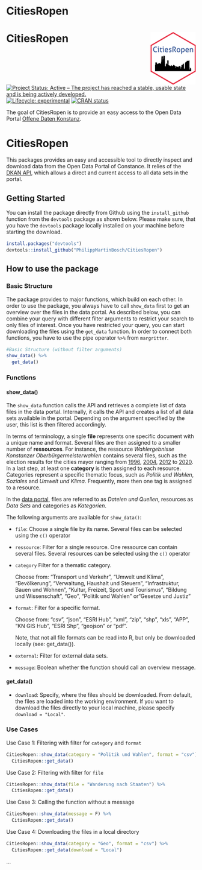 CitiesRopen
================

<!-- README.md is generated from README.Rmd. Please edit that file -->

# CitiesRopen <img src='man/figures/logo_package.png' align="right" height="139" />

<!-- badges: start -->

[![Project Status: Active – The project has reached a stable, usable
state and is being actively
developed.](http://www.repostatus.org/badges/latest/active.svg)](http://www.repostatus.org/#active)
[![Lifecycle:
experimental](https://img.shields.io/badge/lifecycle-experimental-orange.svg)](https://www.tidyverse.org/lifecycle/#experimental)
[![CRAN
status](https://www.r-pkg.org/badges/version/CitiesRopen)](https://CRAN.R-project.org/package=CitiesRopen)
<!-- badges: end -->

The goal of CitiesRopen is to provide an easy access to the Open Data
Portal [Offene Daten Konstanz](https://offenedaten-konstanz.de/).

# CitiesRopen

This packages provides an easy and accessible tool to directly inspect
and download data from the Open Data Portal of Constance. It relies of
the [DKAN API](https://www.offenedaten-koeln.de/blog/dkan-api-howto),
which allows a direct and current access to all data sets in the portal.

## Getting Started

You can install the package directly from Github using the
`install_github` function from the `devtools` package as shown below.
Please make sure, that you have the `devtools` package locally installed
on your machine before starting the download.

``` r
install.packages("devtools")
devtools::install_github("PhilippMartinBosch/CitiesRopen")
```

## How to use the package

### Basic Structure

The package provides to major functions, which build on each other. In
order to use the package, you always have to call `show_data` first to
get an overview over the files in the data portal. As described below,
you can combine your query with different filter arguments to restrict
your search to only files of interest. Once you have restricted your
query, you can start downloading the files using the `get_data`
function. In order to connect both functions, you have to use the pipe
operator `%>%` from `margritter`.

``` r
#Basic Structure (without filter arguments)
show_data() %>% 
  get_data()
```

### Functions

#### show\_data()

The `show_data` function calls the API and retrieves a complete list of
data files in the data portal. Internally, it calls the API and creates
a list of all data sets available in the portal. Depending on the
argument specified by the user, this list is then filtered accordingly.

In terms of terminology, a single **file** represents one specific
document with a unique name and format. Several files are then assigned
to a smaller number of **ressources**. For instance, the ressource
*Wahlergebnisse Konstanzer Oberbürgermeisterwahlen* contains several
files, such as the election results for the cities mayor ranging from
[1996](https://offenedaten-konstanz.de/dataset/wahlergebnisse-konstanzer-oberb-rgermeisterwahlen/resource/5312abbc-d3ec-4356-920b#%7B%7D),
[2004](https://offenedaten-konstanz.de/dataset/wahlergebnisse-konstanzer-oberb-rgermeisterwahlen/resource/f1a40479-acab-4826-b2e5#%7B%7D),
[2012](https://offenedaten-konstanz.de/dataset/wahlergebnisse-konstanzer-oberb-rgermeisterwahlen/resource/a832ba5a-01fd-4bbb-a1e2#%7B%7D)
to
[2020](https://offenedaten-konstanz.de/dataset/wahlergebnisse-konstanzer-oberb-rgermeisterwahlen/resource/af851d57-5f17-4c88-88ba#%7B%7D).
In a last step, at least one **category** is then assigned to each
resource. Categories represent a specific thematic focus, such as
*Politik und Wahlen*, *Soziales* and *Umwelt und Klima*. Frequently,
more then one tag is assigned to a resource.

In the [data portal](https://offenedaten-konstanz.de/), files are
referred to as *Dateien und Quellen*, resources as *Data Sets* and
categories as *Kategorien*.

The following arguments are available for `show_data()`:

  - `file`: Choose a single file by its name. Several files can be
    selected using the `c()` operator

  - `ressource`: Filter for a single resource. One ressource can contain
    several files. Several resources can be selected using the `c()`
    operator

  - `category` Filter for a thematic category.
    
    Choose from: “Transport und Verkehr”, “Umwelt und Klima”,
    “Bevölkerung”, “Verwaltung, Haushalt und Steuern”,
    “Infrastruktur, Bauen und Wohnen”, “Kultur, Freizeit, Sport und
    Tourismus”, “Bildung und Wissenschaft”, “Geo”, “Politik und Wahlen”
    or“Gesetze und Justiz”

  - `format`: Filter for a specific format.
    
    Choose from: “csv”, “json”, “ESRI Hub”, “xml”, “zip”, “shp”, “xls”,
    “APP”, “KN GIS Hub”, “ESRI Shp”, “geojson” or “pdf”.
    
    Note, that not all file formats can be read into R, but only be
    downloaded locally (see: get\_data()).

  - `external`: Filter for external data sets.

  - `message`: Boolean whether the function should call an overview
    message.

#### get\_data()

  - `download`: Specify, where the files should be downloaded. From
    default, the files are loaded into the working environment. If you
    want to download the files directly to your local machine, please
    specify `download = "Local"`.

### Use Cases

Use Case 1: Filtering with filter for `category` and `format`

``` r
CitiesRopen::show_data(category = "Politik und Wahlen", format = "csv") %>% 
  CitiesRopen::get_data()
```

Use Case 2: Filtering with filter for `file`

``` r
CitiesRopen::show_data(file = "Wanderung nach Staaten") %>% 
  CitiesRopen::get_data()
```

Use Case 3: Calling the function without a message

``` r
CitiesRopen::show_data(message = F) %>% 
  CitiesRopen::get_data()
```

Use Case 4: Downloading the files in a local directory

``` r
CitiesRopen::show_data(category = "Geo", format = "csv") %>% 
  CitiesRopen::get_data(download = "Local")
```

…
